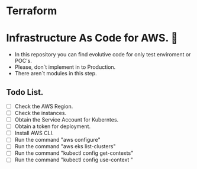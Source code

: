 # Terraform

# Infrastructure As Code for AWS. :rocket:
* In this repository you can find evolutive code for only test enviroment or POC's. 
* Please, don´t implement in to Production.
* There aren´t modules in this step.

## Todo List.

- [ ] Check the AWS Region.
- [ ] Check the instances.
- [ ] Obtain the Service Account for Kuberntes.
- [ ] Obtain a token for deployment.
- [ ] Install AWS CLI.
- [ ] Run the command "aws configure"
- [ ] Run the command "aws eks list-clusters"
- [ ] Run the command "kubectl config get-contexts"
- [ ] Run the command "kubectl config use-context <yourClusterName>"
